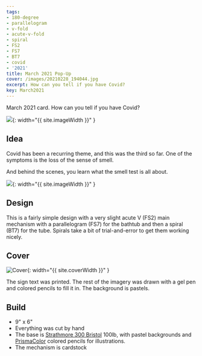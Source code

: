 ```yaml
---
tags:
- 180-degree
- parallelogram
- v-fold
- acute-v-fold
- spiral
- FS2
- FS7
- BT7
- covid
- '2021'
title: March 2021 Pop-Up
cover: /images/20210228_194044.jpg
excerpt: How can you tell if you have Covid?
key: March2021
---
```

March 2021 card. How can you tell if you have Covid?<!--more-->

![]({{site.baseurl}}/images/20210228_194744_1.gif){: width="{{ site.imageWidth }}" }

## Idea

Covid has been a recurring theme, and this was the third so far. One of the symptoms is the loss of the sense of smell.

And behind the scenes, you learn what the smell test is all about.

![]({{site.baseurl}}/images/20210228_194321.jpg){: width="{{ site.imageWidth }}" }

## Design

This is a fairly simple design with a very slight acute V (FS2) main mechanism with a parallelogram (FS7) for the bathtub and then a spiral (BT7) for the tube. Spirals take a bit of trial-and-error to get them working nicely.

## Cover

![Cover]({{site.baseurl}}{{page.cover}}){: width="{{ site.coverWidth }}" }

The sign text was printed. The rest of the imagery was drawn with a gel pen and colored pencils to fill it in. The background is pastels.

## Build

* 9" x 6"
* Everything was cut by hand
* The base is [Strathmore 300 Bristol](/supplies.html#strathmore-300-bristol) 100lb, with pastel backgrounds and [PrismaColor](/supplies.html#prismacolor-colored-pencils) colored pencils for illustrations.
* The mechanism is cardstock
